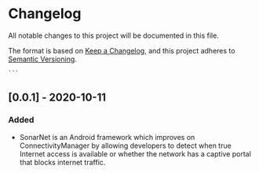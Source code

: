 # Changelog
All notable changes to this project will be documented in this file.

The format is based on [Keep a Changelog](https://keepachangelog.com/en/1.0.0/),
and this project adheres to [Semantic Versioning](https://semver.org/spec/v2.0.0.html).

	```

## [0.0.1] - 2020-10-11
### Added
- SonarNet is an Android framework which improves on ConnectivityManager by allowing developers to detect when true Internet access is available or whether the network has a captive portal that blocks internet traffic.